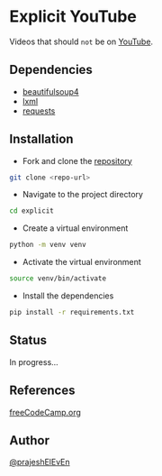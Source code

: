 # Explicit YouTube

Videos that should `not` be on [YouTube](https://www.youtube.com/).

## Dependencies

- [beautifulsoup4](https://pypi.org/project/beautifulsoup4/)
- [lxml](https://pypi.org/project/lxml/)
- [requests](https://pypi.org/project/requests/)

## Installation

- Fork and clone the [repository](https://github.com/prajeshElEvEn/explicit)

```bash
git clone <repo-url>
```

- Navigate to the project directory

```bash
cd explicit
```

- Create a virtual environment

```bash
python -m venv venv
```

- Activate the virtual environment

```bash
source venv/bin/activate
```

- Install the dependencies

```bash
pip install -r requirements.txt
```

## Status

In progress...

## References

[freeCodeCamp.org](https://www.youtube.com/watch?v=XVv6mJpFOb0)

## Author

[@prajeshElEvEn](https://github.com/prajeshElEvEn)
